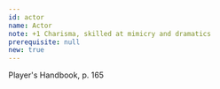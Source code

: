 ```yaml
---
id: actor
name: Actor
note: +1 Charisma, skilled at mimicry and dramatics
prerequisite: null
new: true
---
```

Player's Handbook, p. 165